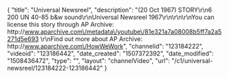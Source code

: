 {
    "title": "Universal Newsreel",
    "description": "(20 Oct 1967) STORY\r\n6 200 UN 40-85 b&w sound\r\nUniversal Newsreel 1967\r\n\r\n\r\nYou can license this story through AP Archive: http:\/\/www.aparchive.com\/metadata\/youtube\/81e321a7a08008b5ff7a2a5271d5e693 \r\nFind out more about AP Archive: http:\/\/www.aparchive.com\/HowWeWork",
    "channelid": "123184222",
    "videoid": "123186442",
    "date_created": "1507372392",
    "date_modified": "1508436472",
    "type": "",
    "layout": "channelVideo",
    "url": "\/c1\/universal-newsreel\/123184222-123186442"
}